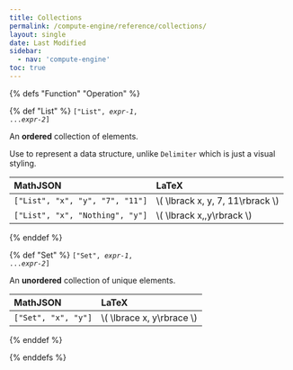 ```yaml
---
title: Collections
permalink: /compute-engine/reference/collections/
layout: single
date: Last Modified
sidebar:
  - nav: 'compute-engine'
toc: true
---
```



{% defs "Function" "Operation" %} 

{% def "List" %} 
<code>["List", _expr-1_, ..._expr-2_]</code>

An **ordered** collection of elements.

Use to represent a data structure, unlike `Delimiter` which is just a visual styling.

| MathJSON                        | LaTeX               |
| :------------------------------ | :------------------ |
| `["List", "x", "y", "7", "11"]` | \\( \lbrack x, y, 7, 11\rbrack \\) |
| `["List", "x", "Nothing", "y"]` | \\( \lbrack x,,y\rbrack \\)        |

{% enddef %}


{% def "Set" %} 
<code>["Set", _expr-1_, ..._expr-2_]</code>

An **unordered** collection of unique elements.

| MathJSON            | LaTeX                       |
| :------------------ | :-------------------------- |
| `["Set", "x", "y"]` | \\( \lbrace x, y\rbrace \\) |

{% enddef %}


{% enddefs %}

